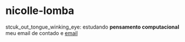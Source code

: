 # nicolle-lomba
stcuk_out_tongue_winking_eye: estudando **pensamento computacional**
meu email de contado e [email](nicolle.arruda@escola.pr.gov.br)

